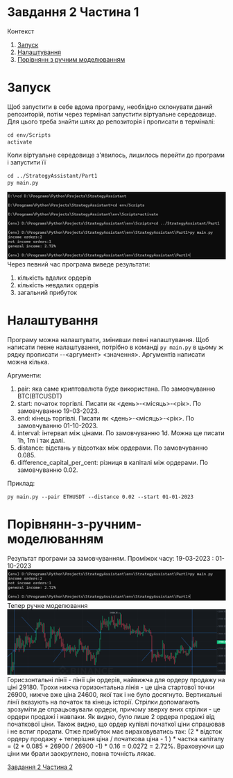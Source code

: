 # Завдання 2 Частина 1

Контекст

1. [Запуск](#Запуск)
2. [Налаштування](#Налаштування)
3. [Порівнянн з ручним моделюванням](#Порівнянн-з-ручним-моделюванням)

# Запуск
Щоб запустити в себе вдома програму, необхідно склонувати даний репозиторій, потім через термінал запустити віртуальне середовище. Для цього треба знайти шлях до репозиторія і прописати в терміналі:
```
cd env/Scripts
activate
```
Коли віртуальне середовище з'явилось, лишилось перейти до програми і запустити її
```
cd ../StrategyAssistant/Part1
py main.py
```
![](T3.png)
Через певний час програма виведе результати:

1. кількість вдалих ордерів
2. кількість невдалих ордерів
3. загальний прибуток

# Налаштування
Програму можна налаштувати, змінивши певні налаштування.
Щоб написати певне налаштування, потрібно в команді `py main.py` в цьому ж рядку прописати --<аргумент> <значення>. Аргументів написати можна кілька.

Аргументи:
1. pair: яка саме криптовалюта буде використана. По замовчуванню BTC(BTCUSDT)
2. start: початок торгівлі. Писати як <день>-<місяць>-<рік>. По замовчуванню 19-03-2023.
2. end: кінець торгівлі. Писати як <день>-<місяць>-<рік>. По замовчуванню 01-10-2023.
3. interval: інтервал між цінами. По замовчуванню 1d. Можна ще писати 1h, 1m і так далі.
4. distance: відстань у відсотках між ордерами. По замовчуванню 0.085.
5. difference_capital_per_cent: різниця в капіталі між ордерами. По замовчуванню 0.02.

Приклад: 
```
py main.py --pair ETHUSDT --distance 0.02 --start 01-01-2023
```

# Порівнянн-з-ручним-моделюванням
Результат програми за замовчуванням. Проміжок часу: 19-03-2023 : 01-10-2023
![](T4.png)
Тепер ручне моделювання
![](T5.png)
Горисзонтальні лінії - лінії цін ордерів, найвижча для ордеру продажу на ціні 29180. Трохи нижча горизонтальна лінія - це ціна стартової точки 26900, нижче вже ціна 24600, якої так і не було досягнуто.
Вертикальні лінії вказують на початок та кінець історії. Стрілки допомагають зрозуміти де спрацьовували ордери, причому зверху вних стрілки - це ордери продажі і навпаки. Як видно, було лише 2 ордера продажі від початкової ціни. Також видно, що ордер купівлі початкої ціни спрацював і не встиг продати. Отже прибуток має вираховуватись так: (2 * відсток ордеру продажу + теперішня ціна / початкова ціна - 1 ) * частка капіталу = (2 * 0.085 + 26900 / 26900 -1) * 0.16 = 0.0272 = 2.72%. Враховуючи що ціни ми брали заокруглено, повна точність лякає.

[Завдання 2 Частина 2](https://github.com/DemaReaktor/StrategyAssistant/tree/main/env/StrategyAssistant/Part2)